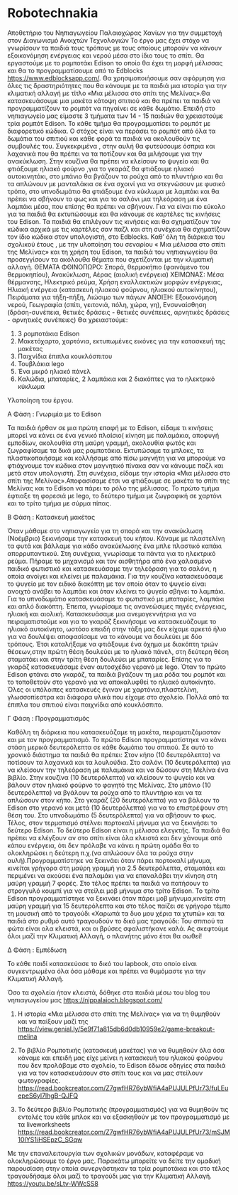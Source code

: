 # Robotechnakia
Αποθετήριο του Νηπιαγωγείου Παλαιοχώρας Χανίων για την συμμετοχή στον Διαγωνισμό  Ανοιχτών Τεχνολογιών
Το έργο μας έχει στόχο να γνωρίσουν τα παιδιά τους τρόπους με τους οποίους μπορούν να κάνουν εξοικονόμηση ενέργειας και νερού μέσα στο ίδιο τους το σπίτι.
 Θα εργαστούμε με το ρομποτάκι Edison το οποίο θα έχει τη μορφή μέλισσας και θα το προγραμματίσουμε από το Edblocks    https://www.edblocksapp.com/. Θα χρησιμοποιήσουμε σαν αφόρμηση για όλες τις δραστηριότητες που θα κάνουμε με τα παιδιά μια ιστορία για την κλιματική αλλαγή με τίτλο «Μια μέλισσα στο σπίτι της Μελίνας».Θα κατασκευάσουμε μια μακέτα κάτοψη σπιτιού και θα πρέπει τα παιδιά να προγραμματίζουν το ρομπότ να πηγαίνει σε κάθε δωμάτιο. Επειδή στο νηπιαγωγείο μας είμαστε 3 τμήματα των 14 - 15 παιδιών θα χρειαστούμε τρία ρομπότ Edison. To κάθε τμήμα θα προγραμματίσει το ρομπότ με διαφορετικό κώδικα. Ο στόχος είναι να περάσει το ρομπότ από όλα τα δωμάτια του σπιτιού και κάθε φορά τα παιδιά να ακολουθούν τις συμβουλές του. Συγκεκριμένα , στην αυλή θα φυτεύσουμε όσπρια και λαχανικά που θα πρέπει να τα ποτίζουν και θα μιλήσουμε για την ανακύκλωση. Στην κουζίνα θα πρέπει να κλείσουν το ψυγείο και θα φτιάξουμε ηλιακό φούρνο ,για το γκαράζ θα φτιάξουμε ηλιακό αυτοκινητάκι, στο μπάνιο θα βγάζουν τα ρούχα από το πλυντήριο και θα τα απλώνουν με μανταλάκια σε ένα σχοινί για να στεγνώσουν με φυσικό τρόπο, στο υπνοδωμάτιο θα φτιάξουμε ένα κύκλωμα με λαμπάκι και θα πρέπει να σβήνουν το φως και για το σαλόνι μια τηλεόραση με ένα λαμπάκι μέσα, που επίσης θα πρέπει να σβήνουν.
 Για να είναι πιο εύκολο για τα παιδιά θα εκτυπώσουμε και θα κάνουμε σε καρτέλες τις κινήσεις του Edison. Τα παιδιά θα επιλέγουν τις κινήσεις και θα σχηματίζουν τον κώδικα αρχικά με τις καρτέλες σαν παζλ και στη συνέχεια θα σχηματίζουν τον ίδιο κώδικα στον υπολογιστή, στο Εdblocks. 
Καθ’ όλη τη διάρκεια του σχολικού έτους , με την υλοποίηση του σεναρίου « Μια μέλισσα στο σπίτι της Μελίνας» και τη χρήση του Edison, τα παιδιά του νηπιαγωγείου θα προσεγγίσουν τα ακόλουθα θέματα που σχετίζονται με την κλιματική αλλαγή. 
	ΘΕΜΑΤΑ
ΦΘΙΝΟΠΩΡΟ: Σπορά, θερμοκήπιο (φαινόμενο του θερμοκηπίου), Ανακύκλωση, Αέρας (αιολική ενέργεια)
ΧΕΙΜΩΝΑΣ: Μέσα θέρμανσης, Ηλεκτρικό ρεύμα, Χρήση εναλλακτικών μορφών ενέργειας, Ηλιακή ενέργεια (κατασκευή ηλιακού φούρνου, ηλιακού αυτοκίνητου), Πειράματα για τήξη-πήξη, Λιώσιμο των πάγων
ΑΝΟΙΞΗ:	Εξοικονόμηση νερού, Γεωγραφία (σπίτι, γειτονιά, πόλη, χώρα, γη), Ενσυναίσθηση (δράση-συνέπεια, θετικές δράσεις - θετικές συνέπειες, αρνητικές δράσεις - αρνητικές συνέπειες)
Θα χρειαστούμε:
1) 3 ρομποτάκια Edison
2) Μακετόχαρτο, χαρτόνια, εκτυπωμένες εικόνες για την κατασκευή της μακέτας
3) Παιχνίδια έπιπλα κουκλόσπιτου
4) Τουβλάκια lego 
5) Ένα μικρό ηλιακό πάνελ
6) Καλώδια, μπαταρίες, 2 λαμπάκια και 2 διακόπτες για το ηλεκτρικό κύκλωμα

Υλοποίηση του έργου.

Α Φάση : Γνωριμία με το Edison

Τα παιδιά ήρθαν σε μια πρώτη επαφή με το Edison, είδαμε τι κινήσεις μπορεί να κάνει σε ένα γενικό πλαίσιο( κίνηση με παλαμάκια, αποφυγή εμποδίων, ακολουθία στη μαύρη γραμμή, ακολουθία φωτός και ζωγραφίσαμε τα δικά μας ρομποτάκια. Εκτυπώσαμε τα μπλοκς, τα πλαστικοποιήσαμε και κολλήσαμε από πίσω μαγνήτη για να μπορούμε να φτιάχνουμε τον κώδικα στον μαγνητικό πίνακα σαν να κάνουμε παζλ και μετά στον υπολογιστή. Στη συνέχεια, είδαμε την ιστορία «Μια μέλισσα στο σπίτι της Μελίνας».Αποφασίσαμε έτσι να φτιάξουμε σε μακέτα το σπίτι της Μελίνας και το Edison να πάρει το ρόλο της μέλισσας. Το πρώτο τμήμα έφτιαξε τη φορεσιά με lego, το δεύτερο τμήμα με ζωγραφική σε χαρτόνι και το τρίτο τμήμα με σύρμα πίπας.

Β Φάση : Κατασκευή μακέτας

Όταν μάθαμε στο νηπιαγωγείο για τη σπορά και την ανακύκλωση (Νοέμβριο) ξεκινήσαμε την κατασκευή του κήπου. Κάναμε με πλαστελίνη τα φυτά και βάλλαμε για κάδο ανακύκλωσης ένα μπλε πλαστικό καπάκι απορρυπαντικού. Στη συνέχεια, γνωρίσαμε τα πάντα για το ηλεκτρικό ρεύμα. Πήραμε το μηχανισμό και τον αισθητήρα από ένα χαλασμένο παιδικό φωτιστικό και κατασκευάσαμε την τηλεόραση για το σαλόνι, η οποία ανοίγει και κλείνει με παλαμάκια. Για την κουζίνα κατασκευάσαμε το ψυγείο με τον ειδικό διακόπτη με τον οποίο όταν το ψυγείο είναι ανοιχτό ανάβει το λαμπάκι και όταν κλείνει το ψυγείο σβήνει το λαμπάκι. Για το υπνοδωμάτιο κατασκευάσαμε το φωτιστικό με μπαταρίες, λαμπάκι και απλό διακόπτη. Έπειτα, γνωρίσαμε τις ανανεώσιμες πηγές ενέργειας, ηλιακή και αιολική. Κατασκευάσαμε μια ανεμογεννήτρια για να πειραματιστούμε και για το γκαράζ ξεκινήσαμε να κατασκευάζουμε το ηλιακό αυτοκίνητο, ωστόσο επειδή στην τάξη μας δεν είχαμε αρκετό ήλιο για να δουλέψει αποφασίσαμε να το κάνουμε να δουλεύει με δύο τρόπους. Έτσι καταλήξαμε να φτιάξουμε ένα όχημα με διακόπτη τριών θέσεων,στην πρώτη θέση δουλεύει με το ηλιακό πάνελ, στη δεύτερη θέση σταματάει και στην τρίτη θέση δουλεύει με μπαταρίες. Επίσης για το γκαράζ κατασκευάσαμε έναν αυτοσχέδιο γερανό με lego. Όταν το πρώτο Edison φτάνει στο γκαράζ, τα παιδιά βγάζουν τη μια ρόδα του ρομπότ και το τοποθετούν στο γερανό για να αποκαλυφθεί το ηλιακό αυτοκίνητο. Όλες οι υπόλοιπες κατασκευές έγιναν με χαρτόνια,πλαστελίνη, γλωσσοπίεστρα και διάφορα υλικά που είχαμε στο σχολείο. Πολλά από τα έπιπλα του σπιτιού είναι παιχνίδια από κουκλόσπιτο.

Γ Φάση : Προγραμματισμός

Καθόλη τη διάρκεια που κατασκευάζαμε τη μακέτα, πειραματιζόμασταν και με τον προγραμματισμό.
Το πρώτο Edison προγραμματίστηκε να κάνει στάση μερικά δευτερόλεπτα σε κάθε δωμάτιο του σπιτιού. Σε αυτό το χρονικό διάστημα τα παιδιά θα πρέπει: Στον κήπο (10 δευτερόλεπτα) να ποτίσουν τα λαχανικά και τα λουλούδια. Στο σαλόνι (10 δευτερόλεπτα) για να κλείσουν την τηλεόραση με παλαμάκια και να δώσουν στη Μελίνα ένα βιβλίο. Στην κουζίνα (10 δευτερόλεπτα) να κλείσουν το ψυγείο και να βάλουν στον ηλιακό φούρνο το φαγητό της Μελίνας. Στο μπάνιο (10 δευτερόλεπτα) να βγάλουν τα ρούχα από το πλυντήριο και να τα απλώσουν στον κήπο. Στο γκαράζ (20 δευτερόλεπτα) για να βάλουν το Edison στο γερανό και μετά (10 δευτερόλεπτα) για να το επιστρέψουν στη θέση του. Στο υπνοδωμάτιο (5 δευτερόλεπτα) για να σβήσουν το φως. Τέλος, στον τερματισμό στέλνει πορτοκαλί μήνυμα για να ξεκινήσει το δεύτερο Edison.
Το δεύτερο Edison είναι η μέλισσα ελεγκτής. Τα παιδιά θα πρέπει να ελέγξουν αν στο σπίτι είναι όλα κλειστά και δεν χάνουμε από κάπου ενέργεια, ότι δεν πρόλαβε να κάνει η πρώτη ομάδα θα το ολοκληρώσει η δεύτερη π.χ.(να απλώσουν όλα τα ρούχα στην αυλή).Προγραμματίστηκε να ξεκινάει όταν πάρει πορτοκαλί μήνυμα, κινείται γρήγορα στη μαύρη γραμμή για 2.5 δευτερόλεπτα, σταματάει και περιμένει να ακούσει ένα παλαμάκι για να επαναλάβει την κίνηση στη μαύρη γραμμή 7 φορές. Στο τέλος πρέπει τα παιδιά να πατήσουν το στρογγυλό κουμπί για να στείλει μοβ μήνυμα στο τρίτο Edison.
Το τρίτο Edison προγραμματίστηκε να ξεκινάει όταν πάρει μοβ μήνυμα,κινείτε στη μαύρη γραμμή για 15 δευτερόλεπτα και στο τέλος παίζει σε γρήγορο τέμπο τη μουσική από το τραγούδι «Χαρωπά τα δυο μου χέρια τα χτυπώ» και τα παιδιά στο ρυθμό αυτό τραγουδούν το δικό μας τραγούδι: Του σπιτιού τα φώτα είναι ολα κλειστά, και οι βρύσες σφαλιστήκανε καλά. Ας σκεφτούμε όλοι μαζί την Κλιματική Αλλαγή, ο πλανήτης μόνο έτσι θα σωθεί!

Δ Φάση : Εμπέδωση

Το κάθε παιδί κατασκεύασε το δικό του lapbook, στο οποίο είναι συγκεντρωμένα όλα όσα μάθαμε και πρέπει να θυμόμαστε για την Κλιματική Αλλαγή.

Όσο τα σχολεία ήταν κλειστά, δόθηκε στα παιδιά μέσω του blog του νηπιαγωγείου μας https://nippalaioch.blogspot.com/ 

1. Η ιστορία «Μια μέλισσα στο σπίτι της Μελίνας» για να τη θυμηθούν και να παίξουν μαζί της https://view.genial.ly/5e9f71a815db6d0db10959e2/game-breakout-melina

2. Το βιβλίο Ρομποτικής (κατασκευή μακέτας) για να θυμηθούν όλα όσα κάναμε και επειδή μας είχε μείνει η κατασκευή του ηλιακού φούρνου που δεν προλάβαμε στο σχολείο, το Edison έδωσε οδηγίες στα παιδιά για να τον κατασκευάσουν στο σπίτι τους και να μας στείλουν φωτογραφίες. https://read.bookcreator.com/Z7gwfHR76ybWfiA4aPUJULPfUr73/fuLEuepeS6yl7lhgB-QJFQ

3. Το δεύτερο βιβλίο Ρομποτικής (προγραμματισμός) για να θυμηθούν τις εντολές του κάθε μπλοκ και να εξασκηθούν με τον προγραμματισμό με τα liveworksheets https://read.bookcreator.com/Z7gwfHR76ybWfiA4aPUJULPfUr73/mSJM10IYS1iHSEpzC_SGqw

Με την επαναλειτουργία των σχολικών μονάδων, καταφέραμε να ολοκληρώσουμε το έργο μας. Παρακάτω μπορείτε να δείτε την ομαδική παρουσίαση στην οποία συνεργάστηκαν τα τρία ρομποτάκια και στο τέλος τραγουδήσαμε όλοι μαζί το τραγούδι μας για την Κλιματική Αλλαγή.
https://youtu.be/sLtv-WWcSS8
